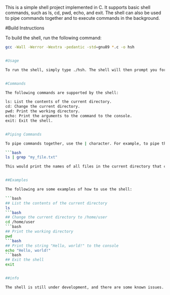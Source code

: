 This is a simple shell project implemented in C. It supports basic shell commands, such as ls, cd, pwd, echo, and exit. The shell can also be used to pipe commands together and to execute commands in the background.


#Build Instructions

To build the shell, run the following command:

```bash
gcc -Wall -Werror -Wextra -pedantic -std=gnu89 *.c -o hsh


#Usage

To run the shell, simply type ./hsh. The shell will then prompt you for a command. Enter a command and press enter to execute it.


#Commands

The following commands are supported by the shell:

ls: List the contents of the current directory.
cd: Change the current directory.
pwd: Print the working directory.
echo: Print the arguments to the command to the console.
exit: Exit the shell.


#Piping Commands

To pipe commands together, use the | character. For example, to pipe the output of the ls command to the input of the grep command, you would type the following:

```bash
ls | grep "my_file.txt"

This would print the names of all files in the current directory that contain the string "my_file.txt".


##Examples

The following are some examples of how to use the shell:

```bash
## List the contents of the current directory
ls
```bash
## Change the current directory to /home/user
cd /home/user
```bash
## Print the working directory
pwd
```bash
## Print the string "Hello, world!" to the console
echo "Hello, world!"
```bash
## Exit the shell
exit


##info

The shell is still under development, and there are some known issues. For example, the shell does not support all shell commands, and it does not handle errors .
